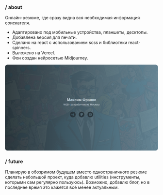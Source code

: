 ### / about

Онлайн-резюме, где сразу видна вся необходимая информация соискателя.

-   Адаптировано под мобильные устройства, планшеты, десктопы.
-   Добавлена версия для печати.
-   Сделано на react с использованием scss и библиотеки react-spinners.
-   Выложено на Vercel.
-   Фон создан нейросетью Midjourney.

![screenshots](./screenshot.webp)

### / future

Планирую в обозримом будущем вместо одностраничного резюме сделать небольшой проект, куда добавлю utilities (инструменты, которыми сам регулярно пользуюсь). Возможно, добавлю блог, но в последнее время это кажется всё менее актуальным.
